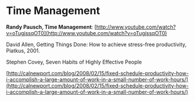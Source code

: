 # Time Management

**Randy Pausch, Time Management**: [http://www.youtube.com/watch?v=oTugjssqOT0](http://www.youtube.com/watch?v=oTugjssqOT0)  


David Allen, Getting Things Done: How to achieve stress-free productivity, Piatkus, 2001.  


Stephen Covey, Seven Habits of Highly Effective People  


[http://calnewport.com/blog/2008/02/15/fixed-schedule-productivity-how-i-accomplish-a-large-amount-of-work-in-a-small-number-of-work-hours/](http://calnewport.com/blog/2008/02/15/fixed-schedule-productivity-how-i-accomplish-a-large-amount-of-work-in-a-small-number-of-work-hours/)  
  


